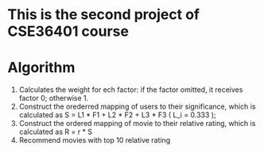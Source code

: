# This is the second project of CSE36401 course

# Algorithm
1. Calculates the weight for ech factor: if the factor omitted, it receives factor 0; otherwise 1.
2. Construct the orederred mapping of users to their significance, which is calculated as S = L1 * F1 + L2 * F2 + L3 * F3 ( L_i = 0.333 ); 
3. Construct the ordered mapping of movie to their relative rating, which is calculated as R = r * S
4. Recommend movies with top 10 relative rating

